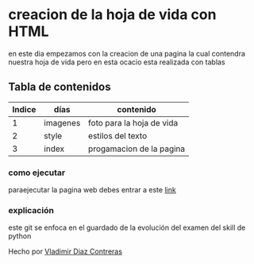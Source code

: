 # creacion de la hoja de vida con HTML
en este dia empezamos con la creacion de una pagina la cual contendra nuestra hoja de vida pero en esta ocacio esta realizada con tablas 

## Tabla de contenidos
| Indice | días |contenido |
|--|--|--|
| 1 | imagenes| foto para la hoja de vida
| 2 | style | estilos del texto
| 3 | index| progamacion de la pagina 



### como ejecutar 
paraejecutar la pagina web debes entrar a este  [link](https://vladimirdiazcontreras.github.io/HTML_S1_DiazContrerasVladimir/dia3/)  



### explicación  
este git   se enfoca en el guardado de la evolución del examen del skill de python 


Hecho por [Vladimir Diaz Contreras](https://github.com/VladimirDiazContreras)  

